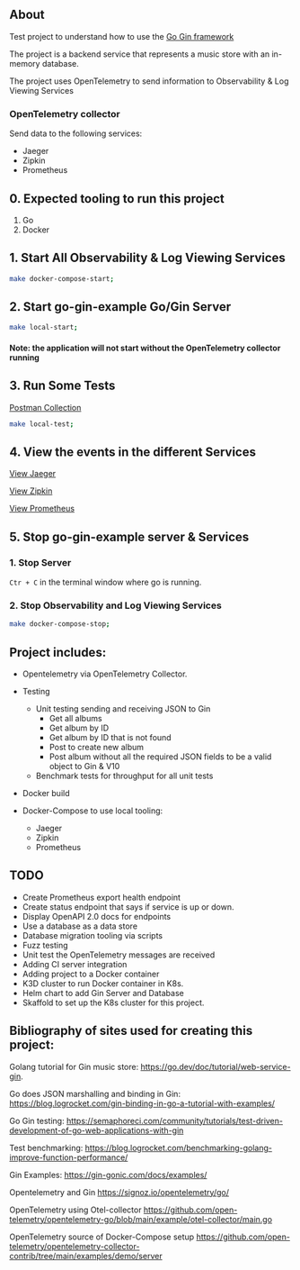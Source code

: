 ## About
Test project to understand how to use the [Go Gin framework](https://github.com/gin-gonic/gin#gin-web-framework)

The project is a backend service that represents a music store with an in-memory database.

The project uses OpenTelemetry to send information to Observability & Log Viewing Services

### OpenTelemetry collector 

Send data to the following services:
* Jaeger
* Zipkin
* Prometheus

## 0. Expected tooling to run this project

1. Go
2. Docker 

## 1. Start All Observability & Log Viewing Services
 
```bash
make docker-compose-start;
```

## 2. Start go-gin-example Go/Gin Server

```bash
make local-start;
```

#### Note: the application will not start without the OpenTelemetry collector running

## 3. Run Some Tests

[Postman Collection](test/Album-Store.postman_collection.json)

```bash
make local-test;
```

## 4. View the events in the different Services

[View Jaeger](http://localhost:16686/search?limit=20&service=album-store)

[View Zipkin](http://localhost:9411/zipkin/)

[View Prometheus](http://localhost:9090/graph?g0.expr=%7Bjob%3D~%22.%2B%22%7D%20&g0.tab=0&g0.stacked=0&g0.show_exemplars=0&g0.range_input=1h)

## 5. Stop go-gin-example server & Services  

### 1. Stop Server

`Ctr + C` in the terminal window where go is running. 

### 2. Stop Observability and Log Viewing Services

```bash
make docker-compose-stop;
```

## Project includes:

* Opentelemetry via OpenTelemetry Collector.
  
* Testing
  * Unit testing sending and receiving JSON to Gin
    * Get all albums
    * Get album by ID
    * Get album by ID that is not found
    * Post to create new album
    * Post album without all the required JSON fields to be a valid object to Gin & V10
  * Benchmark tests for throughput for all unit tests
* Docker build
* Docker-Compose to use local tooling:  
  * Jaeger
  * Zipkin 
  * Prometheus 

## TODO
* Create Prometheus export health endpoint
* Create status endpoint that says if service is up or down.
* Display OpenAPI 2.0 docs for endpoints
* Use a database as a data store
* Database migration tooling via scripts
* Fuzz testing 
* Unit test the OpenTelemetry messages are received
* Adding CI server integration
* Adding project to a Docker container
* K3D cluster to run Docker container in K8s.
* Helm chart to add Gin Server and Database
* Skaffold to set up the K8s cluster for this project.

## Bibliography of sites used for creating this project:

Golang tutorial for Gin music store: https://go.dev/doc/tutorial/web-service-gin. 

Go does JSON marshalling and binding in Gin: https://blog.logrocket.com/gin-binding-in-go-a-tutorial-with-examples/

Go Gin testing: https://semaphoreci.com/community/tutorials/test-driven-development-of-go-web-applications-with-gin

Test benchmarking: https://blog.logrocket.com/benchmarking-golang-improve-function-performance/

Gin Examples: https://gin-gonic.com/docs/examples/

Opentelemetry and Gin https://signoz.io/opentelemetry/go/

OpenTelemetry using Otel-collector https://github.com/open-telemetry/opentelemetry-go/blob/main/example/otel-collector/main.go

OpenTelemetry source of Docker-Compose setup https://github.com/open-telemetry/opentelemetry-collector-contrib/tree/main/examples/demo/server